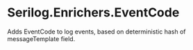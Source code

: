 # Serilog.Enrichers.EventCode
Adds EventCode to log events, based on deterministic hash of messageTemplate field.
